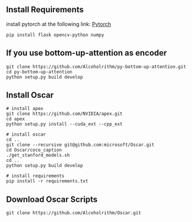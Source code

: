 ## Install Requirements
install pytorch at the following link: [Pytorch](https://pytorch.org/get-started/locally/)
```
pip install flask opencv-python numpy
```

## If you use bottom-up-attention as encoder
```
git clone https://github.com/Alcoholrithm/py-bottom-up-attention.git
cd py-bottom-up-attention
python setup.py build develop
```

## Install Oscar
```
# install apex
git clone https://github.com/NVIDIA/apex.git
cd apex
python setup.py install --cuda_ext --cpp_ext

# install oscar
cd ..
git clone --recursive git@github.com:microsoft/Oscar.git
cd Oscar/coco_caption
./get_stanford_models.sh
cd ..
python setup.py build develop

# install requirements
pip install -r requirements.txt
```

## Download Oscar Scripts
```
git clone https://github.com/Alcoholrithm/Oscar.git
```
